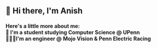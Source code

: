 ## 👋 Hi there, I'm Anish 

#### Here's a little more about me: <br /> 🏫 I'm a student studying Computer Science @ UPenn <br /> 👨🏽‍💻I'm an engineer @ Mojo Vision & Penn Electric Racing

<!--
**anishxyz/anishxyz** is a ✨ _special_ ✨ repository because its `README.md` (this file) appears on your GitHub profile.

Here are some ideas to get you started:

- 🔭 I’m currently working on ...
- 🌱 I’m currently learning ...
- 👯 I’m looking to collaborate on ...
- 🤔 I’m looking for help with ...
- 💬 Ask me about ...
- 📫 How to reach me: ...
- 😄 Pronouns: ...
- ⚡ Fun fact: ...
-->
